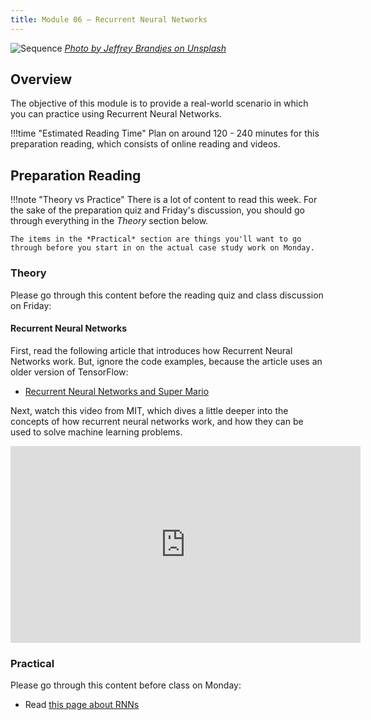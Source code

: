 ```yaml
---
title: Module 06 — Recurrent Neural Networks
---
```


![Sequence]({{URLROOT}}/shared/img/sequence.jpg)
*[Photo by Jeffrey Brandjes on Unsplash](https://unsplash.com/photos/7cLqEYJws8E)*

## Overview

The objective of this module is to provide a real-world scenario in which you can practice using Recurrent Neural Networks.

!!!time "Estimated Reading Time"
	Plan on around 120 - 240 minutes for this preparation reading, which consists of online reading and videos.

## Preparation Reading

!!!note "Theory vs Practice"
	There is a lot of content to read this week. For the sake of the preparation quiz and Friday's discussion, you should go through everything in the *Theory* section below.

	The items in the *Practical* section are things you'll want to go through before you start in on the actual case study work on Monday.

### Theory

Please go through this content before the reading quiz and class discussion on Friday:

#### Recurrent Neural Networks

First, read the following article that introduces how Recurrent Neural Networks work. But, ignore the code examples, because the article uses an older version of TensorFlow:

* [Recurrent Neural Networks and Super Mario](https://medium.com/@ageitgey/machine-learning-is-fun-part-2-a26a10b68df3)

Next, watch this video from MIT, which dives a little deeper into the concepts of how recurrent neural networks work, and how they can be used to solve machine learning problems.

<iframe width="560" height="315" src="https://www.youtube.com/embed/SEnXr6v2ifU" frameborder="0" allow="accelerometer; autoplay; clipboard-write; encrypted-media; gyroscope; picture-in-picture" allowfullscreen></iframe>


### Practical
Please go through this content before class on Monday:

* Read [this page about RNNs](./keras-rnn.html)








